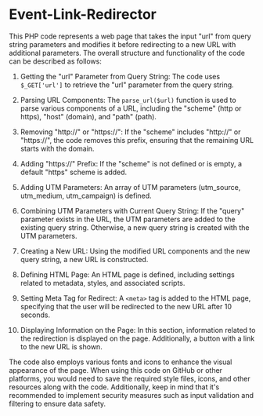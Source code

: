 # Event-Link-Redirector
This PHP code represents a web page that takes the input "url" from query string parameters and modifies it before redirecting to a new URL with additional parameters. The overall structure and functionality of the code can be described as follows:

1. Getting the "url" Parameter from Query String:
   The code uses `$_GET['url']` to retrieve the "url" parameter from the query string.

2. Parsing URL Components:
   The `parse_url($url)` function is used to parse various components of a URL, including the "scheme" (http or https), "host" (domain), and "path" (path).

3. Removing "http://" or "https://":
   If the "scheme" includes "http://" or "https://", the code removes this prefix, ensuring that the remaining URL starts with the domain.

4. Adding "https://" Prefix:
   If the "scheme" is not defined or is empty, a default "https" scheme is added.

5. Adding UTM Parameters:
   An array of UTM parameters (utm_source, utm_medium, utm_campaign) is defined.

6. Combining UTM Parameters with Current Query String:
   If the "query" parameter exists in the URL, the UTM parameters are added to the existing query string. Otherwise, a new query string is created with the UTM parameters.

7. Creating a New URL:
   Using the modified URL components and the new query string, a new URL is constructed.

8. Defining HTML Page:
   An HTML page is defined, including settings related to metadata, styles, and associated scripts.

9. Setting Meta Tag for Redirect:
   A `<meta>` tag is added to the HTML page, specifying that the user will be redirected to the new URL after 10 seconds.

10. Displaying Information on the Page:
    In this section, information related to the redirection is displayed on the page. Additionally, a button with a link to the new URL is shown.

The code also employs various fonts and icons to enhance the visual appearance of the page. When using this code on GitHub or other platforms, you would need to save the required style files, icons, and other resources along with the code. Additionally, keep in mind that it's recommended to implement security measures such as input validation and filtering to ensure data safety.




